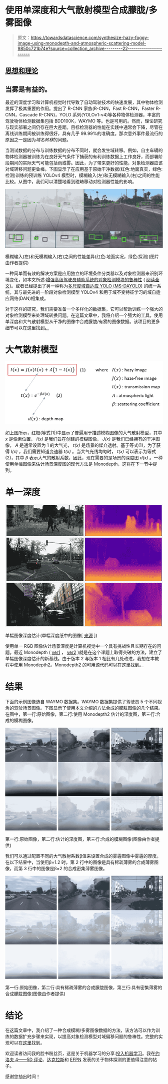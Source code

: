 # 使用单深度和大气散射模型合成朦胧/多雾图像

> 原文：<https://towardsdatascience.com/synthesize-hazy-foggy-image-using-monodepth-and-atmospheric-scattering-model-9850c721b74e?source=collection_archive---------22----------------------->

## [思想和理论](https://towardsdatascience.com/tagged/thoughts-and-theory)

## 当雾是有益的。

最近的深度学习和计算机视觉时代导致了自动驾驶技术的快速发展，其中物体检测发挥了极其重要的作用。提出了 R-CNN 家族(R-CNN，Fast R-CNN，Faster R-CNN，Cascade R-CNN)，YOLO 系列(YOLOv1-v4)等各种物体检测器，丰富的驾驶物体检测数据集包括 BDD100K，WAYMO 等。也是可用的。然而，理论研究与现实部署之间仍存在巨大差距。目标检测器的性能在实践中通常会下降，尽管在离线训练期间被训练得很好，具有几乎 99.99%的准确度。那次意外事件最流行的原因之一是因为*域名转移*的问题。

当测试数据的分布与训练数据的分布不同时，就会发生域转移。例如，自主车辆的物体检测器被训练为在良好天气条件下捕获的有利训练数据上工作良好，而部署阶段期间的实际天气可能包括雨或雾。因此，为了带来更好的性能，对象检测器应该对域转移问题更鲁棒。下图显示了在应用基于原始干净数据(红色:地面真实，绿色:检测)训练的预训练 YOLOv4 模型时，模糊输入(左)和无模糊输入(右)之间的性能比较。从图中，我们可以清楚地看到磁畴移动对检测器性能的影响。

![](img/092d3dfb90e483fce1244006d15aee50.png)

模糊输入(左)和无模糊输入(右)之间的性能差异(红色:地面实况，绿色:探测)(图片由作者提供)

一种简单而有效的解决方案是应用独立的环境条件分类器以及对象检测器来识别环境变化，如本文所述:[增强高级驾驶员辅助系统的对象检测模块的鲁棒性](https://ieeexplore.ieee.org/document/9537944) ( [阅读全文](https://www.researchgate.net/publication/353164873_Enhancement_of_Robustness_in_Object_Detection_Module_for_Advanced_Driver_Assistance_Systems))。或者已经提出了另一种称为[多尺度域自适应 YOLO (MS-DAYOLO)](https://arxiv.org/abs/2106.01483#) 的统一系统，其与最先进的一阶段对象检测模型 YOLOv4 和用于域不变特征学习的域自适应网络(DAN)相集成。

对于这样的研究，我们需要准备一个多样化的数据集，它可以帮助训练一个强大的对象检测模型来处理域转换问题。在这篇文章中，我将介绍一个强大的工具，使用单深度和大气散射模型从干净的图像中合成朦胧/有雾的图像数据。该项目的更多细节可以在这里找到[。](https://github.com/tranleanh/haze-synthesize)

# 大气散射模型

![](img/003bba28c290ccb64fb16739543df78b.png)

如上图所示，红框(等式(1))中显示了普遍用于描述模糊图像的大气散射模型，其中 *x* 是像素位置， *I(x)* 是我们旨在创建的模糊图像， *J(x)* 是我们已经拥有的干净图像， *A* 是通常设置为 1 的大气光， *t(x)* 是场景的媒介透射。基于等式(1)，为了获得 *I(x)* ，我们需要知道变速器 *t(x)* 。当大气光线均匀时， *t(x)* 可以表示为等式(2)，其中 *β* 表示大气的散射系数，因此，现在需要的是场景的深度图 *d(x)* 。一种使用单幅图像来估计场景深度图的现代方法是 Monodepth，这将在下一节中提到。

# 单一深度

![](img/a5ba91c9255760110f3e536665ed39e2.png)

单幅图像深度估计(单幅深度纸中的图像[ [来源](https://arxiv.org/abs/1609.03677) ])

使用单一 RGB 图像估计场景深度是计算机视觉中一个具有挑战性且长期存在的问题。最近 Monodepth ( [ver1](https://arxiv.org/abs/1609.03677) ， [ver2](https://arxiv.org/abs/1806.01260) )就是在这个课题上取得突破的方法，建立了单幅图像深度估计的新基线。由于版本 2 与版本 1 相比有几处改进，我想在本教程中使用 Monodepth2。Monodepth2 的可用源代码可以在这里找到[。](https://github.com/nianticlabs/monodepth2)

# 结果

下面的示例图像选自 WAYMO 数据集。WAYMO 数据集提供了驾驶员 5 个不同视角的驾驶场景图像。下图显示了使用本文介绍的方法合成的朦胧图像的几个结果。在图中，第一行:原始图像，第二行:使用 Monodepth2 估计的深度图，第三行:合成的模糊图像。

![](img/0f9927e62d25a739019d1a2fe8a42529.png)

第一行:原始图像，第二行:估计的深度图，第三行:合成的模糊图像(图像由作者提供)

我们可以通过配置不同的大气散射系数β值来设置合成的雾霾图像中雾霾的厚度。在以下结果中，当使用β=1.2 时，第 2 行中的图像是具有稀疏薄雾的合成薄雾图像，而第 3 行中的图像是β=2 的合成密集薄雾图像。

![](img/d3653eda4362b7a0c86008d01c6e220c.png)

第一行:原始图像，第二行:具有稀疏薄雾的合成朦胧图像，第三行:具有密集薄雾的合成朦胧图像(图像由作者提供)

# 结论

在这篇文章中，我介绍了一种合成模糊/多雾图像数据的方法，该方法可以作为训练的数据扩充步骤来实现，以提高对象检测模型对域偏移问题的鲁棒性。完整的实现可以在[这里](https://github.com/tranleanh/haze-synthesize)找到。

欢迎读者访问我的脸书粉丝页，这是关于机器学习的分享:[投入机器学习](https://www.facebook.com/diveintomachinelearning)。我在[约洛夫 4——5D 评论](/yolov4-5d-an-enhancement-of-yolov4-for-autonomous-driving-2827a566be4a)、[达克拉斯](/darkeras-execute-yolov3-yolov4-object-detection-on-keras-with-darknet-pre-trained-weights-5e8428b959e2)和 [EFPN](/efpn-extended-feature-pyramid-network-for-small-object-detection-980af794a093) 发表的关于物体探测的更值得注意的帖子。

感谢您抽出时间！